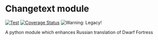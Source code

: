 # Changetext module

[![Test](https://github.com/dfint/changetextpy_script/actions/workflows/test.yml/badge.svg)](https://github.com/dfint/changetextpy_script/actions/workflows/test.yml)
[![Coverage Status](https://coveralls.io/repos/github/dfint/changetext-py/badge.svg?branch=master)](https://coveralls.io/github/dfint/changetext-py?branch=master)
![Warning: Legacy!](https://img.shields.io/badge/Warning-Legacy!-red)

A python module which enhances Russian translation of Dwarf Fortress
